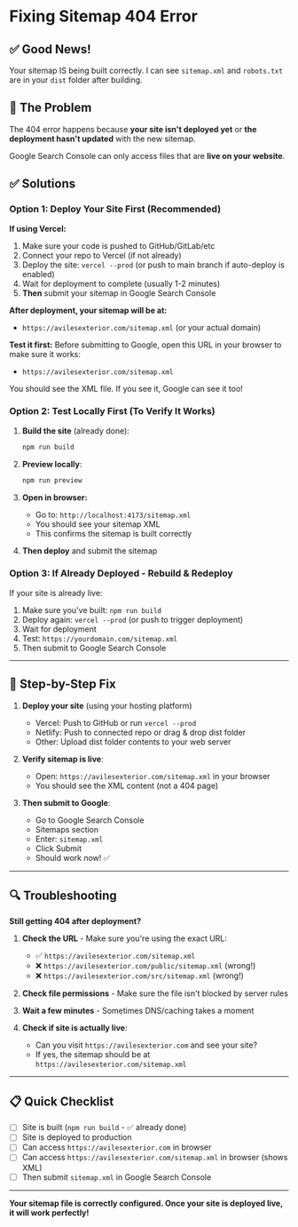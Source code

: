 # Fixing Sitemap 404 Error

## ✅ Good News!
Your sitemap IS being built correctly. I can see `sitemap.xml` and `robots.txt` are in your `dist` folder after building.

## 🔴 The Problem
The 404 error happens because **your site isn't deployed yet** or **the deployment hasn't updated** with the new sitemap.

Google Search Console can only access files that are **live on your website**.

## ✅ Solutions

### Option 1: Deploy Your Site First (Recommended)

**If using Vercel:**
1. Make sure your code is pushed to GitHub/GitLab/etc
2. Connect your repo to Vercel (if not already)
3. Deploy the site: `vercel --prod` (or push to main branch if auto-deploy is enabled)
4. Wait for deployment to complete (usually 1-2 minutes)
5. **Then** submit your sitemap in Google Search Console

**After deployment, your sitemap will be at:**
- `https://avilesexterior.com/sitemap.xml` (or your actual domain)

**Test it first:** Before submitting to Google, open this URL in your browser to make sure it works:
- `https://avilesexterior.com/sitemap.xml`

You should see the XML file. If you see it, Google can see it too!

### Option 2: Test Locally First (To Verify It Works)

1. **Build the site** (already done):
   ```bash
   npm run build
   ```

2. **Preview locally**:
   ```bash
   npm run preview
   ```
   
3. **Open in browser:**
   - Go to: `http://localhost:4173/sitemap.xml`
   - You should see your sitemap XML
   - This confirms the sitemap is built correctly

4. **Then deploy** and submit the sitemap

### Option 3: If Already Deployed - Rebuild & Redeploy

If your site is already live:
1. Make sure you've built: `npm run build`
2. Deploy again: `vercel --prod` (or push to trigger deployment)
3. Wait for deployment
4. Test: `https://yourdomain.com/sitemap.xml`
5. Then submit to Google Search Console

---

## 🎯 Step-by-Step Fix

1. **Deploy your site** (using your hosting platform)
   - Vercel: Push to GitHub or run `vercel --prod`
   - Netlify: Push to connected repo or drag & drop dist folder
   - Other: Upload dist folder contents to your web server

2. **Verify sitemap is live**:
   - Open: `https://avilesexterior.com/sitemap.xml` in your browser
   - You should see the XML content (not a 404 page)

3. **Then submit to Google**:
   - Go to Google Search Console
   - Sitemaps section
   - Enter: `sitemap.xml`
   - Click Submit
   - Should work now! ✅

---

## 🔍 Troubleshooting

**Still getting 404 after deployment?**

1. **Check the URL** - Make sure you're using the exact URL:
   - ✅ `https://avilesexterior.com/sitemap.xml`
   - ❌ `https://avilesexterior.com/public/sitemap.xml` (wrong!)
   - ❌ `https://avilesexterior.com/src/sitemap.xml` (wrong!)

2. **Check file permissions** - Make sure the file isn't blocked by server rules

3. **Wait a few minutes** - Sometimes DNS/caching takes a moment

4. **Check if site is actually live**:
   - Can you visit `https://avilesexterior.com` and see your site?
   - If yes, the sitemap should be at `https://avilesexterior.com/sitemap.xml`

---

## 📋 Quick Checklist

- [ ] Site is built (`npm run build` - ✅ already done)
- [ ] Site is deployed to production
- [ ] Can access `https://avilesexterior.com` in browser
- [ ] Can access `https://avilesexterior.com/sitemap.xml` in browser (shows XML)
- [ ] Then submit `sitemap.xml` in Google Search Console

---

**Your sitemap file is correctly configured. Once your site is deployed live, it will work perfectly!**

